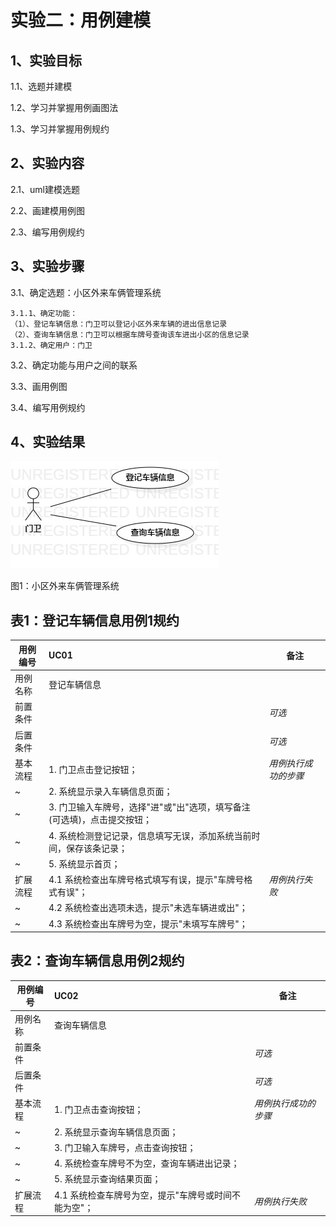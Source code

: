 # 实验二：用例建模

## 1、实验目标

1.1、选题并建模

1.2、学习并掌握用例画图法

1.3、学习并掌握用例规约

## 2、实验内容

2.1、uml建模选题

2.2、画建模用例图

2.3、编写用例规约

## 3、实验步骤

3.1、确定选题：小区外来车俩管理系统

    3.1.1、确定功能：
    （1）、登记车辆信息：门卫可以登记小区外来车辆的进出信息记录
    （2）、查询车辆信息：门卫可以根据车牌号查询该车进出小区的信息记录
    3.1.2、确定用户：门卫

3.2、确定功能与用户之间的联系

3.3、画用例图

3.4、编写用例规约

## 4、实验结果

![用例图](./lab2_UseCaseDiagram.png)

图1：小区外来车俩管理系统

## 表1：登记车辆信息用例1规约  

用例编号  | UC01 | 备注  
-|:-|-  
用例名称  | 登记车辆信息  |   
前置条件  |      | *可选*   
后置条件  |      | *可选*   
基本流程  | 1. 门卫点击登记按钮；  |*用例执行成功的步骤*    
~| 2. 系统显示录入车辆信息页面；  |   
~| 3. 门卫输入车牌号，选择"进"或"出"选项，填写备注(可选填)，点击提交按钮；  |   
~| 4. 系统检测登记记录，信息填写无误，添加系统当前时间，保存该条记录；   |   
~| 5. 系统显示首页；  |  
扩展流程  | 4.1 系统检查出车牌号格式填写有误，提示"车牌号格式有误"；   |*用例执行失败*    
~| 4.2 系统检查出选项未选，提示"未选车辆进或出"；   |  
~| 4.3 系统检查出车牌号为空，提示"未填写车牌号"；   |



## 表2：查询车辆信息用例2规约  

用例编号  | UC02 | 备注  
-|:-|-  
用例名称  | 查询车辆信息  |   
前置条件  |      | *可选*   
后置条件  |      | *可选*   
基本流程  | 1. 门卫点击查询按钮；  |*用例执行成功的步骤*    
~| 2. 系统显示查询车辆信息页面；  |   
~| 3. 门卫输入车牌号，点击查询按钮；  |    
~| 4. 系统检查车牌号不为空，查询车辆进出记录；   |
~| 5. 系统显示查询结果页面；   |
扩展流程  | 4.1 系统检查车牌号为空，提示"车牌号或时间不能为空"；  |*用例执行失败*

